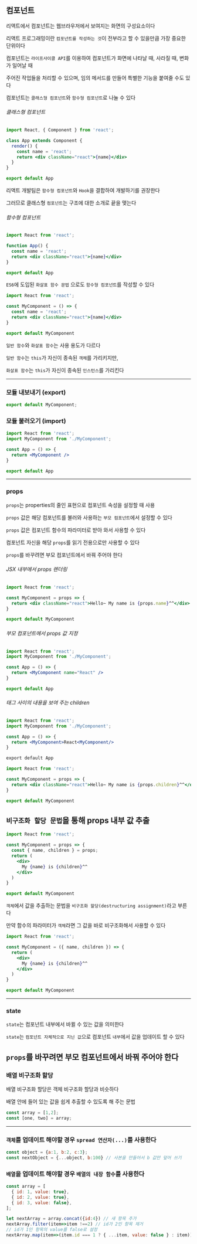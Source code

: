 ## 컴포넌트  
  
리액트에서 컴포넌트는 웹브라우저에서 보여지는 화면의 구성요소이다  
  
리액트 프로그래밍이란 `컴포넌트를 작성하는 것`이 전부라고 할 수 있을만큼 가장 중요한 단위이다  
  
컴포넌트는 `라이프사이클 API`를 이용하여 컴포넌트가 화면에 나타날 때, 사라질 때, 변화가 일어날 때  
  
주어진 작업들을 처리할 수 있으며, 임의 메서드를 만들어 특별한 기능을 붙여줄 수도 있다  
  
컴포넌트는 `클래스형 컴포넌트`와 `함수형 컴포넌트`로 나눌 수 있다  
  
###### 클래스형 컴포넌트  
  
```jsx
import React, { Component } from 'react';

class App extends Component {
  render() {
    const name = 'react';
    return <div className="react">{name}</div>
  }
}

export default App
```
  
리액트 개발팀은 `함수형 컴포넌트`와 `Hook`을 결합하여 개발하기를 권장한다  
  
그러므로 클래스형 `컴포넌트`는 구조에 대한 소개로 끝을 맺는다  
  
###### 함수형 컴포넌트   
  
```jsx
import React from 'react';

function App() {
  const name = 'react';
  return <div className="react">{name}</div>
}

export default App
```  
  
`ES6`에 도입된 `화살표 함수 문법` 으로도 `함수형 컴포넌트`를 작성할 수 있다  
  
```jsx
import React from 'react';

const MyComponent = () => {
  const name = 'react';
  return <div className="react">{name}</div>
}

export default MyComponent
```   
  
`일반 함수`와 `화살표 함수`는 사용 용도가 다르다  
  
`일반 함수`는 `this`가 자신이 종속된 `객체`를 가리키지만,  
  
`화살표 함수`는 `this`가 자신이 종속된 `인스턴스`를 가리킨다  
  
---  
  
### 모듈 내보내기 (export)    
  
```jsx
export default MyComponent;
```  
  
### 모듈 불러오기 (import)   
  
```jsx
import React from 'react';
import MyComponent from './MyComponent';

const App = () => {
  return <MyComponent />
}

export default App
```  
  
---  
  
### props  
      
`props`는 properties의 줄인 표현으로 컴포넌트 속성을 설정할 때 사용  
  
`props` 값은 해당 컴포넌트를 불러와 사용하는 `부모 컴포넌트`에서 설정할 수 있다  
  
`props` 값은 컴포넌트 함수의 파라미터로 받아 와서 사용할 수 있다  
  
컴포넌트 자신을 해당 `props`를 읽기 전용으로만 사용할 수 있다  
  
`props`를 바꾸려면 부모 컴포넌트에서 바꿔 주어야 한다  
  
###### JSX 내부에서 props 렌더링  
  
```jsx
import React from 'react';

const MyComponent = props => {
  return <div className="react">Hello~ My name is {props.name}^^</div>
}

export default MyComponent
```  
  
###### 부모 컴포넌트에서 props 값 지정  
  
```jsx
import React from 'react';
import MyComponent from './MyComponent';

const App = () => {
  return <MyComponent name="React" />
}

export default App
```  
  
###### 태그 사이의 내용을 보여 주는 children
  
```jsx
import React from 'react';
import MyComponent from './MyComponent';

const App = () => {
  return <MyComponent>React<MyComponent/>
}

export default App
```  
  
```jsx
import React from 'react';

const MyComponent = props => {
  return <div className="react">Hello~ My name is {props.children}^^</div>
}

export default MyComponent
```  
  
## `비구조화 할당 문법`을 통해 props 내부 값 추출  
  
```jsx
import React from 'react';

const MyComponent = props => {
  const { name, children } = props;
  return (
    <div>
      My {name} is {children}^^
    </div>
  )
}

export default MyComponent
```   
  
`객체`에서 값을 추출하는 문법을 `비구조화 할당(destructuring assignment)`라고 부른다  
  
만약 함수의 파라미터가 `객체`라면 그 값을 바로 비구조화해서 사용할 수 있다  
  
```jsx
import React from 'react';

const MyComponent = ({ name, children }) => {
  return (
    <div>
      My {name} is {children}^^
    </div>
  )
}

export default MyComponent
```  
  
---
  
### state  
  
`state`는 컴포넌트 내부에서 바뀔 수 있는 값을 의미한다  
  
`state`는 `컴포넌트 자체적으로 지닌 값`으로 컴포넌트 `내부`에서 값을 업데이트 할 수 있다
  
`props`를 바꾸려면 부모 컴포넌트에서 바꿔 주어야 한다
---
  
### 배열 비구조화 할당  
  
배열 비구조화 할당은 객체 비구조화 할당과 비슷하다  
  
배열 안에 들어 있는 값을 쉽게 추출할 수 있도록 해 주는 문법  
  
```jsx
const array = [1,2];
const [one, two] = array;
```  
  
---  
  
### `객체`를 업데이트 해야할 경우 `spread 연산자(...)`를 사용한다  
  
```jsx
const object = {a:1, b:2, c:3};
const nextObject = {...object, b:100} // 사본을 만들어서 b 값만 덮어 쓰기
```  
  
### `배열`을 업데이트 해야할 경우 `배열의 내장 함수`를 사용한다  

```jsx
const array = [
  { id: 1, value: true},
  { id: 2, value: true},
  { id: 3, value: false},
];

let nextArray = array.concat({id:4}) // 새 항목 추가
nextArray.filter(item=>item !==2) // id가 2인 항목 제거
// id가 1인 항목의 value를 false로 설정
nextArray.map(item=>(item.id === 1 ? { ...item, value: false } : item)); 
```  
  

